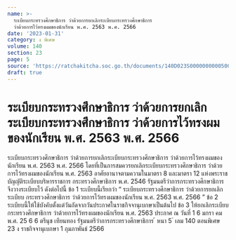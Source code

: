 ```yaml
---
name: >-
  ระเบียบกระทรวงศึกษาธิการ ว่าด้วยการยกเลิกระเบียบกระทรวงศึกษาธิการ
  ว่าด้วยการไว้ทรงผมของนักเรียน พ.ศ. 2563 พ.ศ. 2566
date: '2023-01-31'
category: ง พิเศษ
volume: 140
section: 23
page: 5
source: 'https://ratchakitcha.soc.go.th/documents/140D023S0000000000500.pdf'
draft: true
---
```


# ระเบียบกระทรวงศึกษาธิการ ว่าด้วยการยกเลิกระเบียบกระทรวงศึกษาธิการ ว่าด้วยการไว้ทรงผมของนักเรียน พ.ศ. 2563 พ.ศ. 2566

ระเบียบกระทรวงศึกษาธิการ ว่าด้วยการยกเลิกระเบียบกระทรวงศึกษาธิการ ว่าด้วยการไว้ทรงผมของนักเรียน พ.ศ. 2563 พ.ศ. 2566 โดยที่เป็นการสมควรยกเลิกระเบียบกระทรวงศึกษาธิการ ว่าด้วยการไว้ทรงผมของนักเรียน พ.ศ. 2563 อาศัยอานาจตามความในมาตรา 8 และมาตรา 12 แห่งพระราชบัญญัติระเบียบบริหารราชการ กระทรวงศึกษาธิการ พ.ศ. 2546 รัฐมนตรีว่าการกระทรวงศึกษาธิการ จึงวางระเบียบไว้ ดังต่อไปนี้ ข้อ 1 ระเบียบนี้เรียกว่า “ ระเบียบกระทรวงศึกษาธิการ ว่าด้วยการยกเลิกระเบียบ กระทรวงศึกษาธิการ ว่าด้วยการไว้ทรงผมของนักเรียน พ.ศ. 2563 พ.ศ. 2566 ” ข้อ 2 ระเบียบนี้ให้ใช้บังคับตั้งแต่วันถัดจากวันประกาศในราชกิจจานุเบกษาเป็นต้นไป ข้อ 3 ให้ยกเลิกระเบียบกระทรวงศึกษาธิการ ว่าด้วยการไว้ทรงผมของนักเรียน พ.ศ. 2563 ประกาศ ณ วันที่ 1 6 มกรา คม พ.ศ. 25 6 6 ตรีนุช เทียนทอง รัฐมนตรีว่าการกระทรวงศึกษาธิการ ้ หนา 5 ่ เลม 140 ตอนพิเศษ 23 ง ราชกิจจานุเบกษา 1 กุมภาพันธ์ 2566
